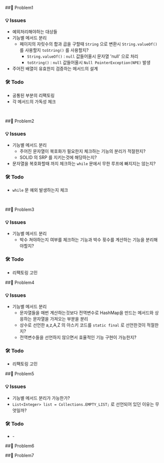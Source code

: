 
##📍 Problem1

### 💡 Issues
- 예외처리해야하는 대상들
- 기능별 메서드 분리
  - 페이지의 자릿수의 합과 곱을 구할때 `String` 으로 변환시 `String.valueOf()` 를 사용할지  `toString()` 를 사용할지? 
    -  `String.valueOf()` : `null` 값들어올시 문자열 'null' 으로 처리
    - `toString()` : `null` 값들어올시 `Null PointerException(NPE)` 발생
- 주어진 배열이 유효한지 검증하는 메서드의 설계

### 🛠 Todo
- 공통된 부분의 리팩토링
- 각 메서드의 가독성 체크

<br>

##📍 Problem2

### 💡 Issues
- 기능별 메서드 분리
    - 주어진 문자열이 복호화가 필요한지 체크하는 기능의 분리가 적절한지?
    - SOLID 의 SRP 를 지키는것에 해당하는지?
- 문자열을 복호화할때 까지 체크하는 `while` 문에서 무한 루프에 빠지지는 않는지?    

### 🛠 Todo
- `while` 문 예외 발생하는지 체크

<br>

##📍 Problem3

### 💡 Issues
- 기능별 메서드 분리
  - 박수 쳐야하는지 여부를 체크하는 기능과 박수 횟수를 계산하는 기능을 분리해야할지?

### 🛠 Todo
- 리팩토링 고민


##📍 Problem4

### 💡 Issues
- 기능별 메서드 분리
  - 문자열들을 매번 계산하는것보다 전역변수로 HashMap을 만드는 메서드와 상응하는 문자열을 가져오는 부분을 분리
  - 상수로 선언한 a,z,A,Z 의 아스키 코드를 `static final` 로 선언한것이 적절한지?
  - 전역변수들을 선언하지 않으면서 효율적인 기능 구현이 가능한지?

### 🛠 Todo
- 리팩토링 고민


##📍 Problem5

### 💡 Issues
- 기능별 메서드 분리가 가능한가?
- `List<Integer> list = Collections.EMPTY_LIST;` 로 선언되어 있던 이유는 무엇일까?


### 🛠 Todo
- \-


##📍 Problem6


##📍 Problem7